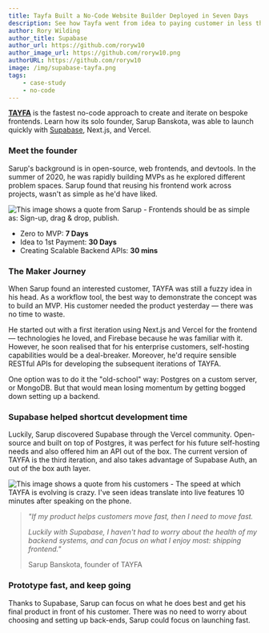 ```yaml
---
title: Tayfa Built a No-Code Website Builder Deployed in Seven Days
description: See how Tayfa went from idea to paying customer in less than 30 days.
author: Rory Wilding
author_title: Supabase
author_url: https://github.com/roryw10
author_image_url: https://github.com/roryw10.png
authorURL: https://github.com/roryw10
image: /img/supabase-tayfa.png
tags: 
    - case-study
    - no-code
---
```

[**TAYFA**](https://usetayfa.com) is the fastest no-code approach to create and iterate on bespoke frontends. Learn how its solo founder, Sarup Banskota, was able to launch quickly with [Supabase](https://supabase.io), Next.js, and Vercel.


<!--truncate-->
### Meet the founder

Sarup's background is in open-source, web frontends, and devtools. In the summer of 2020, he was rapidly building MVPs as he explored different problem spaces. Sarup found that reusing his frontend work across projects, wasn't as simple as he'd have liked. 


![This image shows a quote from Sarup - Frontends should be as simple as: Sign-up, drag & drop, publish.](/img/sarup-tayfa.png)

- Zero to MVP: **7 Days**
- Idea to 1st Payment: **30 Days**
- Creating Scalable Backend APIs: **30 mins**

### The Maker Journey


When Sarup found an interested customer, TAYFA was still a fuzzy idea in his head. As a workflow tool, the best way to demonstrate the concept was to build an MVP. His customer needed the product yesterday — there was no time to waste.

He started out with a first iteration using Next.js and Vercel for the frontend — technologies he loved, and Firebase because he was familiar with it. However, he soon realised that for his enterprise customers, self-hosting capabilities would be a deal-breaker. Moreover, he'd require sensible RESTful APIs for developing the subsequent iterations of TAYFA. 

One option was to do it the "old-school" way: Postgres on a custom server, or MongoDB. But that would mean losing momentum by getting bogged down setting up a backend. 

### Supabase helped shortcut development time

Luckily, Sarup discovered Supabase through the Vercel community. Open-source and built on top of Postgres, it was perfect for his future self-hosting needs and also offered him an API out of the box. The current version of TAYFA is the third iteration, and also takes advantage of  Supabase Auth, an out of the box auth layer.


![This image shows a quote from his customers - The speed at which TAYFA is evolving is crazy. I've seen ideas translate into live features 10 minutes after speaking on the phone.](/img/tanmai-tayfa.png)


> *"If my product helps customers move fast, then I need to move fast.*
> 
> *Luckily with Supabase, I haven't had to worry about the health of my backend systems, and can focus on what I enjoy most: shipping frontend."* 
>
> Sarup Banskota, founder of TAYFA

### Prototype fast, and keep going

Thanks to Supabase, Sarup can focus on what he does best and get his final product in front of his customer. There was no need to worry about choosing and setting up back-ends, Sarup could focus on launching fast.
